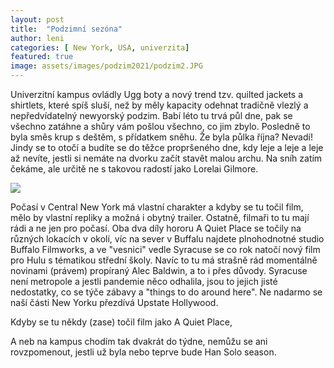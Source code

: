```yaml
---
layout: post
title:  "Podzimní sezóna"
author: leni
categories: [ New York, USA, univerzita]
featured: true
image: assets/images/podzim2021/podzim2.JPG
---
```


Univerzitní kampus ovládly Ugg boty a nový trend tzv. quilted jackets a shirtlets, které spíš sluší, než by měly kapacity odehnat tradičně vlezlý a nepředvídatelný newyorský podzim. Babí léto tu trvá půl dne, pak se všechno zatáhne a shůry vám pošlou všechno, co jim zbylo. Posledně to byla směs krup s deštěm, s přídatkem sněhu. Že byla půlka října? Nevadí! Jindy se to otočí a budíte se do těžce propršeného dne, kdy leje a leje a leje až nevíte, jestli si nemáte na dvorku začít stavět malou archu. Na sníh zatím čekáme, ale určitě ne s takovou radostí jako Lorelai Gilmore.

<img src="assets/images/podzim2021/podzim1.JPG">

Počasí v Central New York má vlastní charakter a kdyby se tu točil film, mělo by vlastní repliky a možná i obytný trailer. Ostatně, filmaři to tu mají rádi a ne jen pro počasí. Oba dva díly hororu A Quiet Place se točily na různých lokacích v okolí, víc na sever v Buffalu najdete plnohodnotné studio Buffalo Filmworks, a ve "vesnici" vedle Syracuse se co rok natočí nový film pro Hulu s tématikou střední školy. Navíc to tu má strašně rád momentálně novinami (právem) propíraný Alec Baldwin, a to i přes důvody. Syracuse není metropole a jestli pandemie něco odhalila, jsou to jejich jisté nedostatky, co se týče zábavy a "things to do around here".  Ne nadarmo se naší části New Yorku přezdívá Upstate Hollywood. 

Kdyby se tu někdy (zase) točil film jako A Quiet Place, 

A neb na kampus chodím tak dvakrát do týdne, nemůžu se ani rovzpomenout, jestli už byla nebo teprve bude Han Solo season. 
